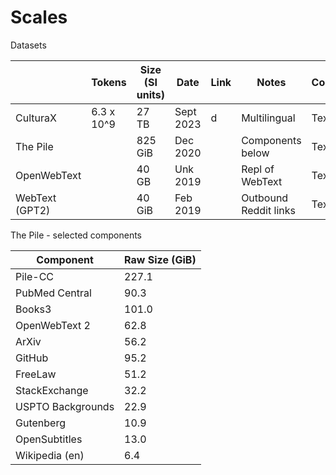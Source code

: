 # Scales

Datasets

|                | Tokens     | Size (SI units) | Date      | Link | Notes                 | CodeText |
|----------------|------------|-----------------|-----------| --- |-----------------------|--------| 
| CulturaX       | 6.3 x 10^9 | 27 TB           | Sept 2023 | d | Multilingual          | Text   |
| The Pile       | | 825 GiB         | Dec 2020  | | Components below      | Text   |
| OpenWebText | | 40 GB           | Unk 2019 | | Repl of WebText | Text | 
| WebText (GPT2) | | 40 GiB          | Feb 2019  | | Outbound Reddit links | Text   | 

The Pile - selected components

| Component | Raw Size (GiB) |
| --- |----------------|
| Pile-CC | 227.1          |
| PubMed Central | 90.3           |
| Books3 | 101.0          |
| OpenWebText 2 | 62.8           |
| ArXiv | 56.2           |
| GitHub | 95.2           |
| FreeLaw | 51.2           |
| StackExchange | 32.2           |
| USPTO Backgrounds | 22.9           |
| Gutenberg | 10.9           |
| OpenSubtitles | 13.0           |
| Wikipedia (en) | 6.4            |



